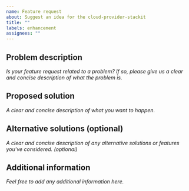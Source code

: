 ```yaml
---
name: Feature request
about: Suggest an idea for the cloud-provider-stackit
title: ""
labels: enhancement
assignees: ""
---
```


## Problem description

_Is your feature request related to a problem? If so, please give us a clear and concise description of what the problem is._

## Proposed solution

_A clear and concise description of what you want to happen._

## Alternative solutions (optional)

_A clear and concise description of any alternative solutions or features you've considered. (optional)_

## Additional information

_Feel free to add any additional information here._
